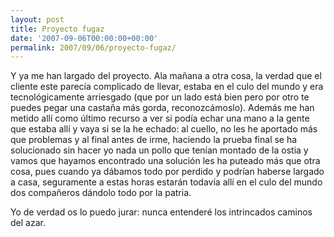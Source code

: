 ```yaml
---
layout: post
title: Proyecto fugaz
date: '2007-09-06T00:00:00+00:00'
permalink: 2007/09/06/proyecto-fugaz/
---
```

Y ya me han largado del proyecto. Ala mañana a otra cosa, la verdad que el cliente este parecía complicado de llevar, estaba en el culo del mundo y era tecnológicamente arriesgado (que por un lado está bien pero por otro te puedes pegar una castaña más gorda, reconozcámoslo). Además me han metido allí como último recurso a ver si podía echar una mano a la gente que estaba allí y vaya si se la he echado: al cuello, no les he aportado más que problemas y al final antes de irme, haciendo la prueba final se ha solucionado sin hacer yo nada un pollo que tenían montado de la ostia y vamos que hayamos encontrado una solución les ha puteado más que otra cosa, pues cuando ya dábamos todo por perdido y podrían haberse largado a casa, seguramente a estas horas estarán todavía allí en el culo del mundo dos compañeros dándolo todo por la patria.

Yo de verdad os lo puedo jurar: nunca entenderé los intrincados caminos del azar. 
